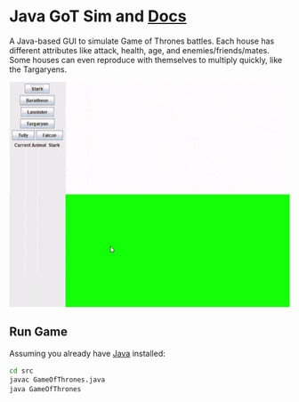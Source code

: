# Java GoT Sim and [Docs](https://alexsaadfalcon.github.io/java_GoT_sim)
A Java-based GUI to simulate Game of Thrones battles. Each house has different attributes like attack, health, age, and enemies/friends/mates. Some houses can even reproduce with themselves to multiply quickly, like the Targaryens.

![Targaryen population](/examples/demo1.gif)

## Run Game
Assuming you already have [Java](https://adoptopenjdk.net/) installed:

```bash
cd src
javac GameOfThrones.java
java GameOfThrones
```

